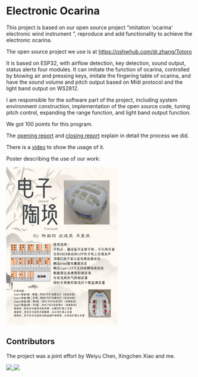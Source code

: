 # Electronic Ocarina
This project is based on our open source project “imitation 'ocarina' electronic wind instrument ”, reproduce and add functionality to achieve the electronic ocarina. 

The open source project we use is at https://oshwhub.com/dr.zhang/Totoro

It is based on ESP32, with airflow detection, key detection, sound output, status alerts four modules. It can imitate the function of ocarina, controlled by blowing air and pressing keys, imitate the fingering table of ocarina, and have the sound volume and pitch output based on Midi protocol and the light band output on WS2812.

I am responsible for the software part of the project, including system environment construction, implementation of the open source code, tuning pitch control, expanding the range function, and light band output function.

We got 100 points for this program.

The [opening report](https://github.com/Wendy-Ying/Electronic-Ocarina/blob/main/%E5%BC%80%E9%A2%98%E6%8A%A5%E5%91%8A_%E7%94%B5%E5%AD%90%E9%99%B6%E5%9F%99.pdf) and [closing report](https://github.com/Wendy-Ying/Electronic-Ocarina/blob/main/%E7%BB%93%E9%A2%98%E6%8A%A5%E5%91%8A_%E7%94%B5%E5%AD%90%E9%99%B6%E5%9F%99.pdf) explain in detail the process we did.

There is a [video](https://github.com/Wendy-Ying/Electronic-Ocarina/blob/main/%E5%8A%9F%E8%83%BD%E6%BC%94%E7%A4%BA%E8%A7%86%E9%A2%91.mp4) to show the usage of it.

Poster describing the use of our work:

<img src="https://github.com/Wendy-Ying/Electronic-Ocarina/raw/main/%E7%94%B5%E5%AD%90%E9%99%B6%E5%9F%99.png" alt="Electronic Ocarina" width="300"/>

## Contributors

The project was a joint effort by Weiyu Chen, Xingchen Xiao and me.

<a href="https://github.com/Wendy-Ying">
  <img src="https://avatars.githubusercontent.com/u/143325815?v=4" width="100" />
</a>

<a href="https://github.com/VivianChencwy">
  <img src="https://avatars.githubusercontent.com/u/128114805?v=4"  width="100"/>
</a>
